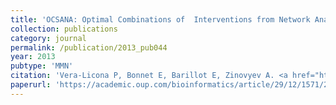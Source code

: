 ```yaml
---
title: 'OCSANA: Optimal Combinations of  Interventions from Network Analysis'
collection: publications
category: journal
permalink: /publication/2013_pub044
year: 2013
pubtype: 'MMN'
citation: 'Vera-Licona P, Bonnet E, Barillot E, Zinovyev A. <a href="https://academic.oup.com/bioinformatics/article/29/12/1571/293094">OCSANA: Optimal Combinations of  Interventions from Network Analysis</a>. 2013. <i>Bioinformatics</i> 15:29: 1571-1573'
paperurl: 'https://academic.oup.com/bioinformatics/article/29/12/1571/293094'
---
```

